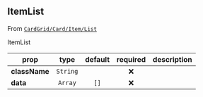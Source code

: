 
## ItemList

From [`CardGrid/Card/Item/List`](CardGrid/Card/Item/List)

ItemList

prop | type | default | required | description
---- | :----: | :-------: | :--------: | -----------
**className** | `String` |  | :x: | 
**data** | `Array` | `[]` | :x: | 



